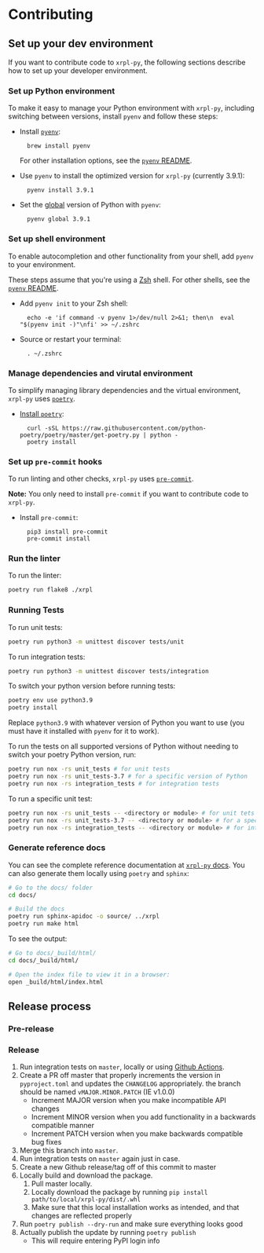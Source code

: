 # Contributing

## Set up your dev environment

If you want to contribute code to `xrpl-py`, the following sections describe how to set up your developer environment.

### Set up Python environment

To make it easy to manage your Python environment with `xrpl-py`, including switching between versions, install `pyenv` and follow these steps:

* Install [`pyenv`](https://github.com/pyenv/pyenv):

        brew install pyenv

    For other installation options, see the [`pyenv` README](https://github.com/pyenv/pyenv#installation).

* Use `pyenv` to install the optimized version for `xrpl-py` (currently 3.9.1):

        pyenv install 3.9.1

* Set the [global](https://github.com/pyenv/pyenv/blob/master/COMMANDS.md#pyenv-global) version of Python with `pyenv`:

        pyenv global 3.9.1

### Set up shell environment

To enable autocompletion and other functionality from your shell, add `pyenv` to your environment.

These steps assume that you're using a [Zsh](http://zsh.sourceforge.net/) shell. For other shells, see the [`pyenv` README](https://github.com/pyenv/pyenv#basic-github-checkout).


* Add `pyenv init` to your Zsh shell:

        echo -e 'if command -v pyenv 1>/dev/null 2>&1; then\n  eval "$(pyenv init -)"\nfi' >> ~/.zshrc

* Source or restart your terminal:

        . ~/.zshrc

### Manage dependencies and virutal environment

To simplify managing library dependencies and the virtual environment, `xrpl-py` uses [`poetry`](https://python-poetry.org/docs).

* [Install `poetry`](https://python-poetry.org/docs/#osx-linux-bashonwindows-install-instructions):

        curl -sSL https://raw.githubusercontent.com/python-poetry/poetry/master/get-poetry.py | python -
        poetry install

### Set up `pre-commit` hooks

To run linting and other checks, `xrpl-py` uses [`pre-commit`](https://pre-commit.com/).

**Note:** You only need to install `pre-commit` if you want to contribute code to `xrpl-py`.


* Install `pre-commit`:

        pip3 install pre-commit
        pre-commit install

### Run the linter

To run the linter:

```bash
poetry run flake8 ./xrpl
```

### Running Tests

To run unit tests:

```bash
poetry run python3 -m unittest discover tests/unit
```

To run integration tests:

```bash
poetry run python3 -m unittest discover tests/integration
```

To switch your python version before running tests:

```bash
poetry env use python3.9
poetry install
```
Replace `python3.9` with whatever version of Python you want to use (you must have it installed with `pyenv` for it to work).

To run the tests on all supported versions of Python without needing to switch your poetry Python version, run:
```bash
poetry run nox -rs unit_tests # for unit tests
poetry run nox -rs unit_tests-3.7 # for a specific version of Python
poetry run nox -rs integration_tests # for integration tests
```

To run a specific unit test:
```bash
poetry run nox -rs unit_tests -- <directory or module> # for unit tets
poetry run nox -rs unit_tests-3.7 -- <directory or module> # for a specific version of Python
poetry run nox -rs integration_tests -- <directory or module> # for integration tests
```


### Generate reference docs

You can see the complete reference documentation at [`xrpl-py` docs](https://xrpl-py.readthedocs.io/en/latest/index.html). You can also generate them locally using `poetry` and `sphinx`:

```bash
# Go to the docs/ folder
cd docs/

# Build the docs
poetry run sphinx-apidoc -o source/ ../xrpl
poetry run make html
```

To see the output:

```bash
# Go to docs/_build/html/
cd docs/_build/html/

# Open the index file to view it in a browser:
open _build/html/index.html
```


## Release process

### Pre-release



### Release
1. Run integration tests on `master`, locally or using [Github Actions](https://github.com/XRPLF/xrpl-py/actions/workflows/integration_test.yml).
2. Create a PR off master that properly increments the version in `pyproject.toml` and updates the `CHANGELOG` appropriately. the branch should be named `vMAJOR.MINOR.PATCH` (IE v1.0.0)
    * Increment MAJOR version when you make incompatible API changes
    * Increment MINOR version when you add functionality in a backwards compatible manner
    * Increment PATCH version when you make backwards compatible bug fixes
3. Merge this branch into `master`.
4. Run integration tests on `master` again just in case.
5. Create a new Github release/tag off of this commit to master
7. Locally build and download the package.
    1. Pull master locally.
    2. Locally download the package by running `pip install path/to/local/xrpl-py/dist/.whl`
    3. Make sure that this local installation works as intended, and that changes are reflected properly
8. Run `poetry publish --dry-run` and make sure everything looks good
9. Actually publish the update by running `poetry publish`
    * This will require entering PyPI login info
